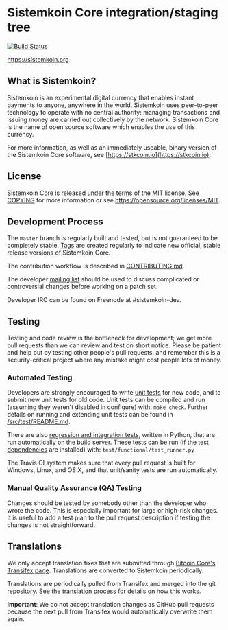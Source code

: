 Sistemkoin Core integration/staging tree
=====================================

[![Build Status](https://travis-ci.org/sistemkoin-project/sistemkoin.svg?branch=master)](https://travis-ci.org/sistemkoin-project/sistemkoin)

https://sistemkoin.org

What is Sistemkoin?
----------------

Sistemkoin is an experimental digital currency that enables instant payments to
anyone, anywhere in the world. Sistemkoin uses peer-to-peer technology to operate
with no central authority: managing transactions and issuing money are carried
out collectively by the network. Sistemkoin Core is the name of open source
software which enables the use of this currency.

For more information, as well as an immediately useable, binary version of
the Sistemkoin Core software, see [https://stkcoin.io](https://stkcoin.io).

License
-------

Sistemkoin Core is released under the terms of the MIT license. See [COPYING](COPYING) for more
information or see https://opensource.org/licenses/MIT.

Development Process
-------------------

The `master` branch is regularly built and tested, but is not guaranteed to be
completely stable. [Tags](https://github.com/sistemkoin-project/sistemkoin/tags) are created
regularly to indicate new official, stable release versions of Sistemkoin Core.

The contribution workflow is described in [CONTRIBUTING.md](CONTRIBUTING.md).

The developer [mailing list](https://groups.google.com/forum/#!forum/sistemkoin-dev)
should be used to discuss complicated or controversial changes before working
on a patch set.

Developer IRC can be found on Freenode at #sistemkoin-dev.

Testing
-------

Testing and code review is the bottleneck for development; we get more pull
requests than we can review and test on short notice. Please be patient and help out by testing
other people's pull requests, and remember this is a security-critical project where any mistake might cost people
lots of money.

### Automated Testing

Developers are strongly encouraged to write [unit tests](src/test/README.md) for new code, and to
submit new unit tests for old code. Unit tests can be compiled and run
(assuming they weren't disabled in configure) with: `make check`. Further details on running
and extending unit tests can be found in [/src/test/README.md](/src/test/README.md).

There are also [regression and integration tests](/test), written
in Python, that are run automatically on the build server.
These tests can be run (if the [test dependencies](/test) are installed) with: `test/functional/test_runner.py`

The Travis CI system makes sure that every pull request is built for Windows, Linux, and OS X, and that unit/sanity tests are run automatically.

### Manual Quality Assurance (QA) Testing

Changes should be tested by somebody other than the developer who wrote the
code. This is especially important for large or high-risk changes. It is useful
to add a test plan to the pull request description if testing the changes is
not straightforward.

Translations
------------

We only accept translation fixes that are submitted through [Bitcoin Core's Transifex page](https://www.transifex.com/projects/p/bitcoin/).
Translations are converted to Sistemkoin periodically.

Translations are periodically pulled from Transifex and merged into the git repository. See the
[translation process](doc/translation_process.md) for details on how this works.

**Important**: We do not accept translation changes as GitHub pull requests because the next
pull from Transifex would automatically overwrite them again.
